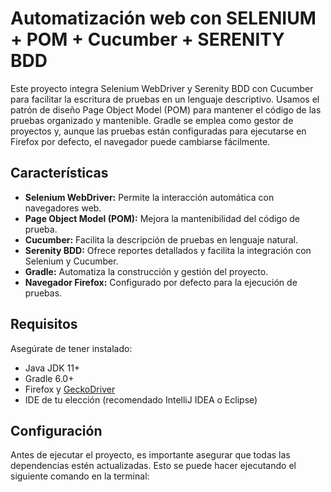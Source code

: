 # Automatización web con SELENIUM + POM + Cucumber + SERENITY BDD

Este proyecto integra Selenium WebDriver y Serenity BDD con Cucumber para facilitar la escritura de pruebas en un lenguaje descriptivo. Usamos el patrón de diseño Page Object Model (POM) para mantener el código de las pruebas organizado y mantenible. Gradle se emplea como gestor de proyectos y, aunque las pruebas están configuradas para ejecutarse en Firefox por defecto, el navegador puede cambiarse fácilmente.

## Características

- **Selenium WebDriver:** Permite la interacción automática con navegadores web.
- **Page Object Model (POM):** Mejora la mantenibilidad del código de prueba.
- **Cucumber:** Facilita la descripción de pruebas en lenguaje natural.
- **Serenity BDD:** Ofrece reportes detallados y facilita la integración con Selenium y Cucumber.
- **Gradle:** Automatiza la construcción y gestión del proyecto.
- **Navegador Firefox:** Configurado por defecto para la ejecución de pruebas.

## Requisitos

Asegúrate de tener instalado:

- Java JDK 11+
- Gradle 6.0+
- Firefox y [GeckoDriver](https://github.com/mozilla/geckodriver/releases)
- IDE de tu elección (recomendado IntelliJ IDEA o Eclipse)

  
## Configuración

Antes de ejecutar el proyecto, es importante asegurar que todas las dependencias estén actualizadas.
Esto se puede hacer ejecutando el siguiente comando en la terminal:
